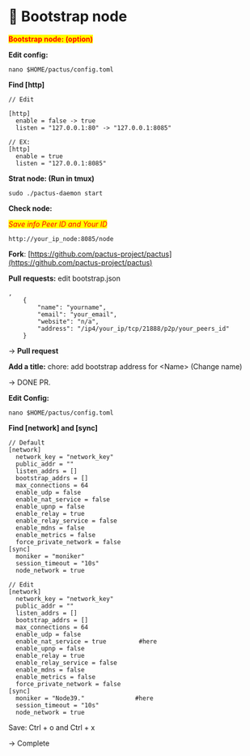 # 🔌 Bootstrap node

<mark style="color:red;">**Bootstrap node: (option)**</mark>

**Edit config:**

```
nano $HOME/pactus/config.toml
```

**Find \[http]**

```
// Edit

[http]
  enable = false -> true
  listen = "127.0.0.1:80" -> "127.0.0.1:8085"

// EX:
[http]
  enable = true
  listen = "127.0.0.1:8085"
```

**Strat node: (Run in tmux)**

```
sudo ./pactus-daemon start
```

**Check node:**

_<mark style="color:red;">Save info Peer ID and Your ID</mark>_

```
http://your_ip_node:8085/node
```

**Fork**: [https://github.com/pactus-project/pactus](https://github.com/pactus-project/pactus)

**Pull requests:** edit bootstrap.json

```
,
    {
        "name": "yourname",
        "email": "your_email",
        "website": "n/a",
        "address": "/ip4/your_ip/tcp/21888/p2p/your_peers_id"
    }
```

\-> **Pull request**

**Add a title:** chore: add bootstrap address for \<Name> (Change name)

\-> DONE PR.

**Edit Config:**

```
nano $HOME/pactus/config.toml
```

**Find \[network] and \[sync]**

```
// Default
[network]
  network_key = "network_key"
  public_addr = ""
  listen_addrs = []
  bootstrap_addrs = []
  max_connections = 64
  enable_udp = false
  enable_nat_service = false
  enable_upnp = false
  enable_relay = true
  enable_relay_service = false
  enable_mdns = false
  enable_metrics = false
  force_private_network = false
[sync]
  moniker = "moniker"
  session_timeout = "10s"
  node_network = true
  
// Edit
[network]
  network_key = "network_key"
  public_addr = ""
  listen_addrs = []
  bootstrap_addrs = []
  max_connections = 64
  enable_udp = false
  enable_nat_service = true         #here
  enable_upnp = false
  enable_relay = true
  enable_relay_service = false
  enable_mdns = false
  enable_metrics = false
  force_private_network = false
[sync]
  moniker = "Node39."              #here
  session_timeout = "10s"
  node_network = true
```

Save: Ctrl + o and Ctrl + x

\-> Complete
